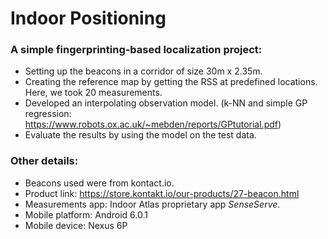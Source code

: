# Indoor Positioning

### A simple fingerprinting-based localization project:

- Setting up the beacons in a corridor of size 30m x 2.35m. 
- Creating the reference map by getting the RSS at predefined locations. Here, we took 20 measurements.
- Developed an interpolating observation model. (k-NN and simple GP regression: https://www.robots.ox.ac.uk/~mebden/reports/GPtutorial.pdf)
- Evaluate the results by using the model on the test data.

### Other details:
- Beacons used were from kontact.io.
- Product link: https://store.kontakt.io/our-products/27-beacon.html
- Measurements app: Indoor Atlas proprietary app *SenseServe*.
- Mobile platform: Android 6.0.1
- Mobile device: Nexus 6P
